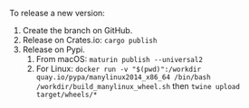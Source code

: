 To release a new version:

1. Create the branch on GitHub.
2. Release on Crates.io: `cargo publish`
3. Release on Pypi.
   1. From macOS: `maturin publish --universal2`
   2. For Linux: `docker run -v "$(pwd)":/workdir quay.io/pypa/manylinux2014_x86_64 /bin/bash /workdir/build_manylinux_wheel.sh` then `twine upload target/wheels/*`
